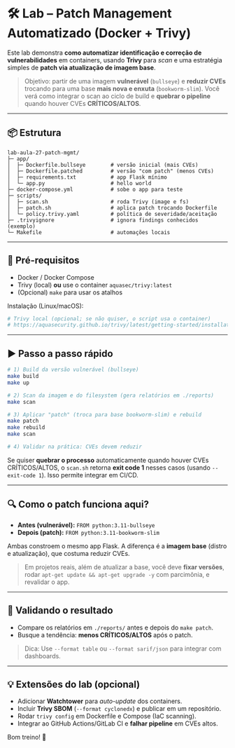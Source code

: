 # 🛠️ Lab – Patch Management Automatizado (Docker + Trivy)

Este lab demonstra **como automatizar identificação e correção de vulnerabilidades** em containers, usando **Trivy** para _scan_ e uma estratégia simples de **patch via atualização de imagem base**.

> Objetivo: partir de uma imagem **vulnerável** (`bullseye`) e **reduzir CVEs** trocando para uma base **mais nova e enxuta** (`bookworm-slim`). Você verá como integrar o scan ao ciclo de build e **quebrar o pipeline** quando houver CVEs **CRÍTICOS/ALTOS**.

---

## 📦 Estrutura

```
lab-aula-27-patch-mgmt/
├─ app/
│  ├─ Dockerfile.bullseye        # versão inicial (mais CVEs)
│  ├─ Dockerfile.patched         # versão "com patch" (menos CVEs)
│  ├─ requirements.txt           # app Flask mínimo
│  └─ app.py                     # hello world
├─ docker-compose.yml            # sobe o app para teste
├─ scripts/
│  ├─ scan.sh                    # roda Trivy (image e fs)
│  ├─ patch.sh                   # aplica patch trocando Dockerfile
│  └─ policy.trivy.yaml          # política de severidade/aceitação
├─ .trivyignore                  # ignora findings conhecidos (exemplo)
└─ Makefile                      # automações locais
```

---

## 🚀 Pré-requisitos

- Docker / Docker Compose
- Trivy (local) **ou** use o container `aquasec/trivy:latest`
- (Opcional) `make` para usar os atalhos

Instalação (Linux/macOS):
```bash
# Trivy local (opcional; se não quiser, o script usa o container)
# https://aquasecurity.github.io/trivy/latest/getting-started/installation/
```

---

## ▶️ Passo a passo rápido

```bash
# 1) Build da versão vulnerável (bullseye)
make build
make up

# 2) Scan da imagem e do filesystem (gera relatórios em ./reports)
make scan

# 3) Aplicar "patch" (troca para base bookworm-slim) e rebuild
make patch
make rebuild
make scan

# 4) Validar na prática: CVEs devem reduzir
```

Se quiser **quebrar o processo** automaticamente quando houver CVEs CRÍTICOS/ALTOS, o `scan.sh` retorna **exit code 1** nesses casos (usando `--exit-code 1`). Isso permite integrar em CI/CD.

---

## 🔍 Como o patch funciona aqui?

- **Antes (vulnerável):** `FROM python:3.11-bullseye`
- **Depois (patch):** `FROM python:3.11-bookworm-slim`

Ambas constroem o mesmo app Flask. A diferença é a **imagem base** (distro e atualização), que costuma reduzir CVEs.

> Em projetos reais, além de atualizar a base, você deve **fixar versões**, rodar `apt-get update && apt-get upgrade -y` com parcimônia, e revalidar o app.

---

## 🧪 Validando o resultado

- Compare os relatórios em `./reports/` antes e depois do `make patch`.
- Busque a tendência: **menos CRÍTICOS/ALTOS** após o patch.

> Dica: Use `--format table` ou `--format sarif/json` para integrar com dashboards.

---

## 💡 Extensões do lab (opcional)

- Adicionar **Watchtower** para _auto-update_ dos containers.
- Incluir **Trivy SBOM** (`--format cyclonedx`) e publicar em um repositório.
- Rodar `trivy config` em Dockerfile e Compose (IaC scanning).
- Integrar ao GitHub Actions/GitLab CI e **falhar pipeline** em CVEs altos.

Bom treino! 🥷
